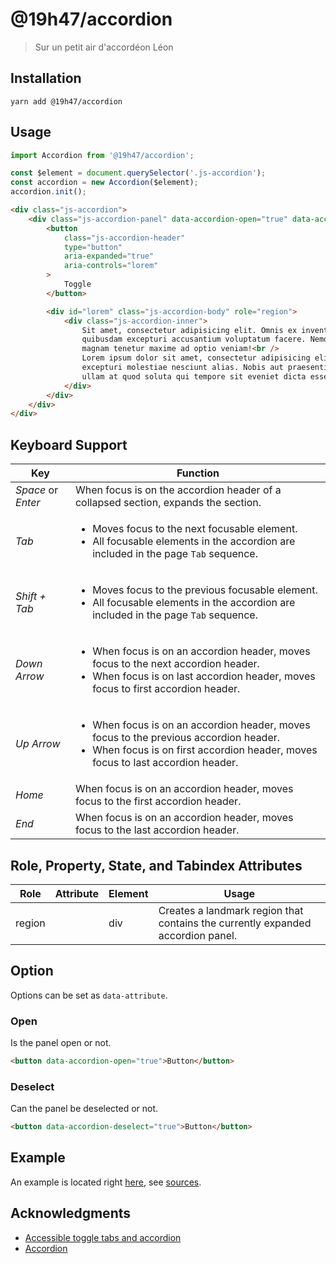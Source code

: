 # @19h47/accordion

> Sur un petit air d'accordéon Léon

## Installation

```
yarn add @19h47/accordion
```

## Usage

```javascript
import Accordion from '@19h47/accordion';

const $element = document.querySelector('.js-accordion');
const accordion = new Accordion($element);
accordion.init();
```

```html
<div class="js-accordion">
	<div class="js-accordion-panel" data-accordion-open="true" data-accordion-deselect="true">
		<button
			class="js-accordion-header"
			type="button"
			aria-expanded="true"
			aria-controls="lorem"
		>
			Toggle
		</button>

		<div id="lorem" class="js-accordion-body" role="region">
			<div class="js-accordion-inner">
				Sit amet, consectetur adipisicing elit. Omnis ex inventore tempore. Quam voluptas
				quibusdam excepturi accusantium voluptatum facere. Nemo vero iste recusandae, at
				magnam tenetur maxime ad optio veniam!<br />
				Lorem ipsum dolor sit amet, consectetur adipisicing elit. Doloremque, molestias
				excepturi molestiae nesciunt alias. Nobis aut praesentium, commodi minus laborum
				ullam at quod soluta qui tempore sit eveniet dicta esse.
			</div>
		</div>
	</div>
</div>
```

## Keyboard Support

| Key                | Function                                                                                                                                                                                     |
| ------------------ | -------------------------------------------------------------------------------------------------------------------------------------------------------------------------------------------- |
| _Space_ or _Enter_ | When focus is on the accordion header of a collapsed section, expands the section.                                                                                                           |
| _Tab_              | <ul><li>Moves focus to the next focusable element.</li><li>All focusable elements in the accordion are included in the page `Tab` sequence.</li></ul>                                        |
| _Shift + Tab_      | <ul><li>Moves focus to the previous focusable element.</li><li>All focusable elements in the accordion are included in the page `Tab` sequence.</li></ul>                                    |
| _Down Arrow_       | <ul><li>When focus is on an accordion header, moves focus to the next accordion header.</li><li>When focus is on last accordion header, moves focus to first accordion header.</li></ul>     |
| _Up Arrow_         | <ul><li>When focus is on an accordion header, moves focus to the previous accordion header.</li><li>When focus is on first accordion header, moves focus to last accordion header.</li></ul> |
| _Home_             | When focus is on an accordion header, moves focus to the first accordion header.                                                                                                             |
| _End_              | When focus is on an accordion header, moves focus to the last accordion header.                                                                                                              |

## Role, Property, State, and Tabindex Attributes

| Role   | Attribute | Element | Usage                                                                           |
| ------ | --------- | ------- | ------------------------------------------------------------------------------- |
| region |           | div     | Creates a landmark region that contains the currently expanded accordion panel. |

## Option

Options can be set as `data-attribute`.

### Open

Is the panel open or not.

```html
<button data-accordion-open="true">Button</button>
```

### Deselect

Can the panel be deselected or not.

```html
<button data-accordion-deselect="true">Button</button>
```

## Example

An example is located right [here](https://19h47.github.io/19h47-accordion/), see [sources](/docs/index.html).

## Acknowledgments

-   [Accessible toggle tabs and accordion](https://gomakethings.com/accessible-toggle-tabs-and-accordions/)
-   [Accordion](https://www.w3.org/TR/wai-aria-practices-1.1/examples/accordion/accordion.html)

